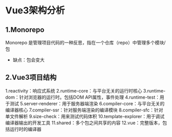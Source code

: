 # Vue3架构分析
## 1.Monorepo
Monorepo 是管理项目代码的一种反思，指在一个仓库（repo）中管理多个模块/包

- 缺点：包会变大

## 2.Vue3项目结构
1.reactivity：响应式系统
2.runtime-core：与平台无关的运行时核心
3.runtime-dom：针对浏览器的运行时。包括DOM API属性，事件处理
4.runtime-test：用于测试
5.server-renderer：用于服务器端渲染
6.compiler-core：与平台无关的编译器核心
7.compiler-ssr：针对服务端渲染的编译模块
8.compiler-sfc：针对单文件解析
9.size-check：用来测试代码体积
10.template-explorer：用于调试编译器输出的开发工具
11.shared：多个包之间共享的内容
12.vue：完整版本，包括运行时的编译器
